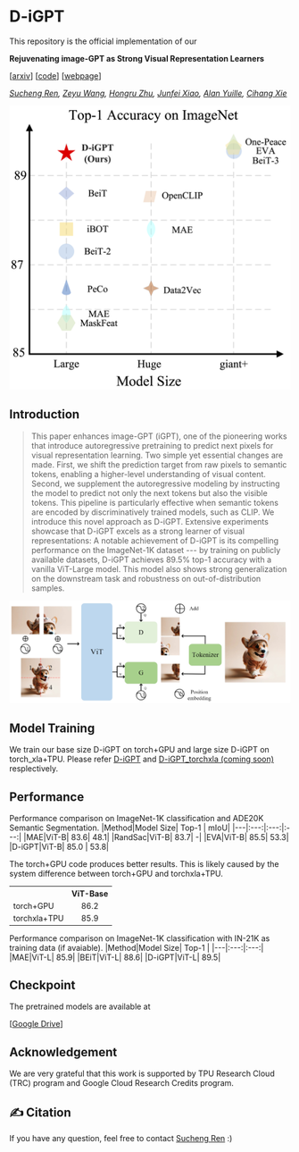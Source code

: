 # D-iGPT

This repository is the official implementation of our 

**Rejuvenating image-GPT as Strong Visual Representation Learners**

[[arxiv](https://arxiv.org/abs/2301.01296)] [[code](https://github.com/OliverRensu/TinyMIM)] [[webpage](https://oliverrensu.github.io/Project/DiGPT/index.html)]

*[Sucheng Ren](https://oliverrensu.github.io/), [Zeyu Wang](https://zw615.github.io/), [Hongru Zhu](https://pages.jh.edu/hzhu38/), [Junfei Xiao](https://lambert-x.github.io/), [Alan Yuille](https://www.cs.jhu.edu/~ayuille/), [Cihang Xie](https://cihangxie.github.io)*


<p align="center">
  <img src="teaser_digpt.png" width="540">
</p>

## Introduction
> This paper enhances image-GPT (iGPT), one of the pioneering works that introduce autoregressive pretraining to predict next pixels for visual representation learning.  Two simple yet essential changes are made. First, we shift the prediction target from raw pixels to semantic tokens,  enabling a higher-level understanding of visual content. Second, we supplement the autoregressive modeling by instructing the model to predict not only the next tokens but also the visible tokens. This pipeline is particularly effective when semantic tokens are encoded by discriminatively trained models, such as CLIP. We introduce this novel approach as D-iGPT. Extensive experiments showcase that D-iGPT excels as a strong learner of visual representations: A notable achievement of D-iGPT is its compelling performance on the ImageNet-1K dataset --- by training on publicly available datasets, D-iGPT achieves 89.5\% top-1 accuracy with a vanilla ViT-Large model. This model also shows strong generalization on the downstream task and robustness on out-of-distribution samples.

![method](figure/method.png)

## Model Training
We train our base size D-iGPT on torch+GPU and large size D-iGPT on torch_xla+TPU. Please refer [D-iGPT](https://github.com/OliverRensu/D-iGPT/tree/main/DiGPT_torch) and [D-iGPT_torchxla (coming soon)](./torch_xla) resplectively.


## Performance
Performance comparison on ImageNet-1K classification and ADE20K Semantic Segmentation. 
|Method|Model Size| Top-1 | mIoU|
|---|:---:|:---:|:---:|
|MAE|ViT-B| 83.6| 48.1|
|RandSac|ViT-B| 83.7| -|
|EVA|ViT-B| 85.5| 53.3|
|D-iGPT|ViT-B| 85.0 | 53.8|


The torch+GPU code produces better results. This is likely caused by the system difference between torch+GPU and torchxla+TPU.
<table><tbody>
<!-- START TABLE -->
<!-- TABLE HEADER -->
<th valign="bottom"></th>
<th valign="bottom">ViT-Base</th>
<!-- TABLE BODY -->
<tr><td align="left">torch+GPU</td>
<td align="center">86.2</td>
</tr>
<tr><td align="left">torchxla+TPU</td>
<td align="center">85.9</td>
</tr>
</tbody></table>

Performance comparison on ImageNet-1K classification with IN-21K as training data (if avaiable). 
|Method|Model Size| Top-1 | 
|---|:---:|:---:|
|MAE|ViT-L| 85.9| 
|BEiT|ViT-L| 88.6|
|D-iGPT|ViT-L| 89.5|

## Checkpoint
The pretrained models are available at 

[[Google Drive](https://drive.google.com/drive/folders/1fO6QL_4g50d4a4cZ0UUIccfKicVWrguY?usp=sharing)]

## Acknowledgement

We are  very grateful that this work is supported by TPU Research Cloud (TRC) program and Google Cloud Research Credits program.


## ✍ Citation

If you have any question, feel free to contact [Sucheng Ren](https://oliverrensu.github.io/) :)
